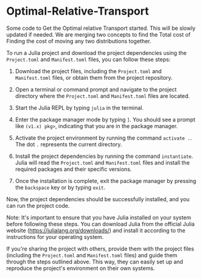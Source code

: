 # Optimal-Relative-Transport
Some code to Get the Optimal relative Transport started. This will be slowly updated if needed.
We are merging two concepts to find the Total cost of Finding the cost of moving any two distributions together. 



To run a Julia project and download the project dependencies using the `Project.toml` and `Manifest.toml` files, you can follow these steps:

1. Download the project files, including the `Project.toml` and `Manifest.toml` files, or obtain them from the project repository.

2. Open a terminal or command prompt and navigate to the project directory where the `Project.toml` and `Manifest.toml` files are located.

3. Start the Julia REPL by typing `julia` in the terminal.

4. Enter the package manager mode by typing `]`. You should see a prompt like `(v1.x) pkg>`, indicating that you are in the package manager.

5. Activate the project environment by running the command `activate .`. The dot `.` represents the current directory.

6. Install the project dependencies by running the command `instantiate`. Julia will read the `Project.toml` and `Manifest.toml` files and install the required packages and their specific versions.

7. Once the installation is complete, exit the package manager by pressing the `backspace` key or by typing `exit`.

Now, the project dependencies should be successfully installed, and you can run the project code.

Note: It's important to ensure that you have Julia installed on your system before following these steps. You can download Julia from the official Julia website (https://julialang.org/downloads/) and install it according to the instructions for your operating system.

If you're sharing the project with others, provide them with the project files (including the `Project.toml` and `Manifest.toml` files) and guide them through the steps outlined above. This way, they can easily set up and reproduce the project's environment on their own systems.
